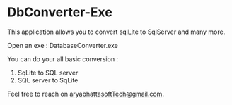 # DbConverter-Exe
This application allows you to convert sqlLite to SqlServer and many more.

Open an exe : DatabaseConverter.exe

You can do your all basic conversion :
 1. SqLite to SQL server
 2. SQL server to SqLite

Feel free to reach on aryabhattasoftTech@gmail.com.
